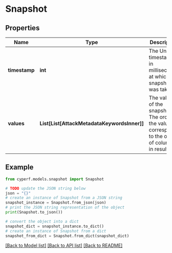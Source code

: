 # Snapshot


## Properties

Name | Type | Description | Notes
------------ | ------------- | ------------- | -------------
**timestamp** | **int** | The Unix timestamp in milliseconds at which the snapshot was taken | [optional] 
**values** | **List[List[AttackMetadataKeywordsInner]]** | The values of the snapshot. The order of the values corresponds to the order of columns in result. | [optional] 

## Example

```python
from cyperf.models.snapshot import Snapshot

# TODO update the JSON string below
json = "{}"
# create an instance of Snapshot from a JSON string
snapshot_instance = Snapshot.from_json(json)
# print the JSON string representation of the object
print(Snapshot.to_json())

# convert the object into a dict
snapshot_dict = snapshot_instance.to_dict()
# create an instance of Snapshot from a dict
snapshot_from_dict = Snapshot.from_dict(snapshot_dict)
```
[[Back to Model list]](../README.md#documentation-for-models) [[Back to API list]](../README.md#documentation-for-api-endpoints) [[Back to README]](../README.md)


